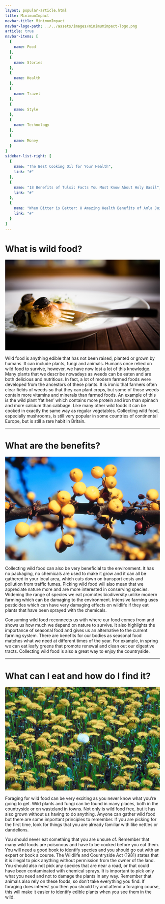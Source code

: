 ```yaml
---
layout: popular-article.html
title: MinimumImpact
navbar-title: MinimumImpact
navbar-logo-path: ../../assets/images/minimumimpact-logo.png
article: true
navbar-items: [
  {
    name: Food
  },
  {
    name: Stories
  },
  {
    name: Health
  },
  {
    name: Travel
  },
  {
    name: Style
  },
  {
    name: Technology
  },
  {
    name: Money
  }
]
sidebar-list-right: [
  {
    name: "The Best Cooking Oil for Your Health",
    link: "#"
  },
  {
    name: "18 Benefits of Tulsi: Facts You Must Know About Holy Basil",
    link: "#"
  },
  {
    name: "When Bitter is Better: 8 Amazing Health Benefits of Amla Juice",
    link: "#"
  }
]
---
```

# What is wild food?

![](../../assets/images/minimumimpact-img1.jpg)

Wild food is anything edible that has not been raised, planted or grown by humans. It can include plants, fungi and animals. Humans once relied on wild food to survive, however, we have now lost a lot of this knowledge. Many plants that we describe nowadays as weeds can be eaten and are both delicious and nutritious. In fact, a lot of modern farmed foods were developed from the ancestors of these plants. It is ironic that farmers often clear fields of weeds so that they can plant crops, but some of those weeds contain more vitamins and minerals than farmed foods. An example of this is the wild plant ‘fat hen’ which contains more protein and iron than spinach and more calcium than cabbage. Like many other wild foods it can be cooked in exactly the same way as regular vegetables. Collecting wild food, especially mushrooms, is still very popular in some countries of continental Europe, but is still a rare habit in Britain.

* * *

# What are the benefits?

![](../../assets/images/minimumimpact-img2.jpg)

Collecting wild food can also be very beneficial to the environment. It has no packaging, no chemicals are used to make it grow and it can all be gathered in your local area, which cuts down on transport costs and pollution from traffic fumes. Picking wild food will also mean that we appreciate nature more and are more interested in conserving species. Widening the range of species we eat promotes biodiversity unlike modern farming which can be damaging to the environment. Intensive farming uses pesticides which can have very damaging effects on wildlife if they eat plants that have been sprayed with the chemicals.

Consuming wild food reconnects us with where our food comes from and shows us how much we depend on nature to survive. It also highlights the importance of seasonal food and gives us an alternative to the current farming system. There are benefits for our bodies as seasonal food matches what we need at different times of the year. For example, in spring we can eat leafy greens that promote renewal and clean out our digestive tracts. Collecting wild food is also a great way to enjoy the countryside.

* * *

# What can I eat and how do I find it?

![](../../assets/images/minimumimpact-img3.jpg)

Foraging for wild food can be very exciting as you never know what you’re going to get. Wild plants and fungi can be found in many places, both in the countryside or on wasteland in towns. Not only is wild food free, but it has also grown without us having to do anything. Anyone can gather wild food but there are some important principles to remember. If you are picking for the first time, look for things that you are already familiar with like nettles or dandelions.

You should never eat something that you are unsure of. Remember that many wild foods are poisonous and have to be cooked before you eat them. You will need a good book to identify species and you should go out with an expert or book a course. The Wildlife and Countryside Act (1981) states that it is illegal to pick anything without permission from the owner of the land. You should also not pick any species that are near a road, or that could have been contaminated with chemical sprays. It is important to pick only what you need and not to damage the plants in any way. Remember that animals also rely on these foods, so don’t take everything you find. If foraging does interest you then you should try and attend a foraging course, this will make it easier to identify edible plants when you see them in the wild.
